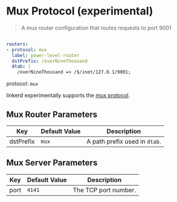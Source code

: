 # Mux Protocol (experimental)

>A mux router configuration that routes requests to port 9001

```yaml

routers:
- protocol: mux
  label: power-level-router
  dstPrefix: /overNineThousand
  dtab: |
    /overNineThousand => /$/inet/127.0.1/9001;
```

protocol: `mux`

linkerd experimentally supports the [mux
protocol](http://twitter.github.io/finagle/guide/Protocols.html#mux).

## Mux Router Parameters

Key | Default Value | Description
--- | ------------- | -----------
dstPrefix | `mux` | A path prefix used in `dtab`.

## Mux Server Parameters

Key | Default Value | Description
--- | ------------- | -----------
port | `4141` | The TCP port number.



